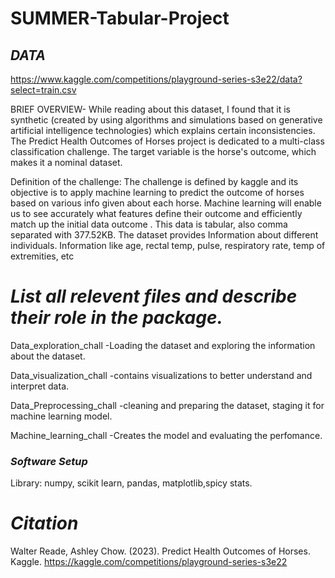 # SUMMER-Tabular-Project
## *DATA*  
https://www.kaggle.com/competitions/playground-series-s3e22/data?select=train.csv  


BRIEF OVERVIEW- While reading about this dataset, I found that it is synthetic (created by using algorithms and simulations based on generative artificial intelligence technologies) which explains certain inconsistencies. The Predict Health Outcomes of Horses project is dedicated to a multi-class classification challenge. The target variable is the horse's outcome, which makes it a nominal dataset.  

Definition of the challenge: The challenge is defined by kaggle and its objective is to apply machine learning to predict the outcome of horses based on various info given about each horse. Machine learning will enable us to see accurately what features define their outcome and efficiently match up the initial data outcome . This data is tabular, also comma separated with 377.52KB. The dataset provides Information about different individuals. Information like age, rectal temp, pulse, respiratory rate, temp of extremities, etc  

# *List all relevent files and describe their role in the package.*  

Data_exploration_chall -Loading the dataset and exploring the information about the dataset.

Data_visualization_chall -contains visualizations to better understand and interpret data.

Data_Preprocessing_chall -cleaning and preparing the dataset, staging it for machine learning model.

Machine_learning_chall -Creates the model and evaluating the perfomance.



### *Software Setup*
Library: numpy, scikit learn, pandas, matplotlib,spicy stats.  



# *Citation*  
Walter Reade, Ashley Chow. (2023). Predict Health Outcomes of Horses. Kaggle. https://kaggle.com/competitions/playground-series-s3e22
